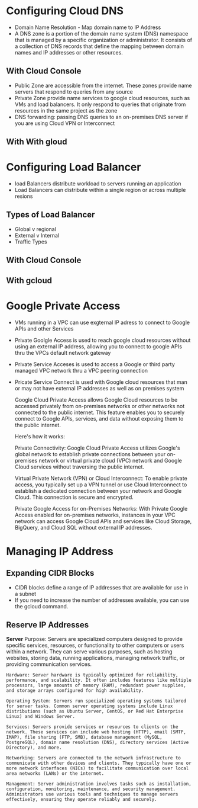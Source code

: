 # Configuring Cloud DNS
- Domain Name Resolution - Map domain name to IP Address
- A DNS zone is a portion of the domain name system (DNS) namespace that is managed by a specific organization or administrator. It consists of a collection of DNS records that define the mapping between domain names and IP addresses or other resources.

## With Cloud Console
- Public Zone are accessible from the internet. These zones provide name servers that respond to queries from any source
- Private Zone provide name services to google cloud resources, such as VMs and load balancers. It only respond to queries that originate from resources in the same project as the zone
- DNS forwarding: passing DNS queries to an on-premises DNS server if you are using Cloud VPN or Interconnect

## With With gloud

# Configuring Load Balancer
- load Balancers distribute workload to servers running an application
- Load Balancers can distribute within a single region or across multiple resions


## Types of Load Balancer
- Global v regional
- External v Internal
- Traffic Types

## With Cloud Console
## With gcloud



# Google Private Access
- VMs running in a VPC can use exgternal IP adress to connect to Google APIs and other Services
- Private Goolgle Access is used to reach google cloud resources without using an external IP address, allowing you to connect to google APIs thru the VPCs default network gateway
- Private Service Acceses is used to access a Google or third party managed VPC network thru a  VPC peering connection
- Pricate Service Connect is used with Google cloud resources that man or may not have external IP addresses as well as on premises system


    Google Cloud Private Access allows Google Cloud resources to be accessed privately from on-premises networks or other networks not connected to the public internet. This feature enables you to securely connect to Google APIs, services, and data without exposing them to the public internet.

    Here's how it works:

    Private Connectivity: Google Cloud Private Access utilizes Google's global network to establish private connections between your on-premises network or virtual private cloud (VPC) network and Google Cloud services without traversing the public internet.

    Virtual Private Network (VPN) or Cloud Interconnect: To enable private access, you typically set up a VPN tunnel or use Cloud Interconnect to establish a dedicated connection between your network and Google Cloud. This connection is secure and encrypted.

    Private Google Access for on-Premises Networks: With Private Google Access enabled for on-premises networks, instances in your VPC network can access Google Cloud APIs and services like Cloud Storage, BigQuery, and Cloud SQL without external IP addresses.


# Managing IP Address
## Expanding CIDR Blocks
- CIDR blocks define a range of IP addresses that are available for use in a subnet
- If you need to increase the number of addresses available, you can use the gcloud command.
## Reserve IP Addresses


**Server**
    Purpose: Servers are specialized computers designed to provide specific services, resources, or functionality to other computers or users within a network. They can serve various purposes, such as hosting websites, storing data, running applications, managing network traffic, or providing communication services.

    Hardware: Server hardware is typically optimized for reliability, performance, and scalability. It often includes features like multiple processors, large amounts of memory (RAM), redundant power supplies, and storage arrays configured for high availability.

    Operating System: Servers run specialized operating systems tailored for server tasks. Common server operating systems include Linux distributions (such as Ubuntu Server, CentOS, or Red Hat Enterprise Linux) and Windows Server.

    Services: Servers provide services or resources to clients on the network. These services can include web hosting (HTTP), email (SMTP, IMAP), file sharing (FTP, SMB), database management (MySQL, PostgreSQL), domain name resolution (DNS), directory services (Active Directory), and more.

    Networking: Servers are connected to the network infrastructure to communicate with other devices and clients. They typically have one or more network interfaces (NICs) to facilitate communication over local area networks (LANs) or the internet.

    Management: Server administration involves tasks such as installation, configuration, monitoring, maintenance, and security management. Administrators use various tools and techniques to manage servers effectively, ensuring they operate reliably and securely.
